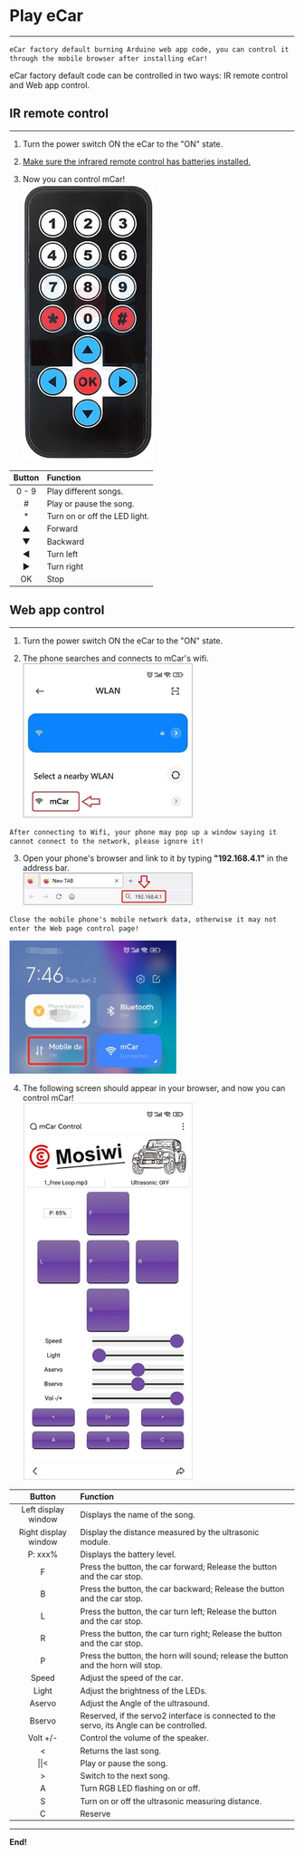 # Play eCar          
-----------
```{tip}
eCar factory default burning Arduino web app code, you can control it through the mobile browser after installing eCar!     
```    
     
eCar factory default code can be controlled in two ways: IR remote control and Web app control.     

## IR remote control       
--------------------
1. Turn the power switch ON the eCar to the "ON" state.     
   
2. <a href="https://docs.mosiwi.com/en/latest/outsourcing/nec_ir_remote_control/nec_ir_remote_control.html#cr2025-3v-lithium-manganese-battery" target="_blank">Make sure the infrared remote control has batteries installed.</a>      

3. Now you can control mCar!    
![img](../_static/play_ecar/img/2img.jpg)       

| Button | Function |    
| :--: | :-- |  
| 0 - 9 | Play different songs. |   
| # | Play or pause the song. |       
| * | Turn on or off the LED light. |       
| ▲ | Forward |      
| ▼ | Backward |      
| ◀ | Turn left |    
| ▶ | Turn right |    
| OK | Stop |    

## Web app control     
------------------
1. Turn the power switch ON the eCar to the "ON" state.    

2. The phone searches and connects to mCar's wifi.       
![img](../_static/play_ecar/img/3img.jpg)     
 
```{tip}
After connecting to Wifi, your phone may pop up a window saying it cannot connect to the network, please ignore it!          
``` 

3. Open your phone's browser and link to it by typing **"192.168.4.1"** in the address bar.    
![img](../_static/play_ecar/img/4img.jpg)      

```{note}
Close the mobile phone's mobile network data, otherwise it may not enter the Web page control page!          
``` 
![img](../_static/play_ecar/img/6img.jpg)

4. The following screen should appear in your browser, and now you can control mCar!     
![img](../_static/play_ecar/img/5img.jpg)    

| Button | Function |    
| :--: | :-- |
| Left display window | Displays the name of the song. |  
| Right display window | Display the distance measured by the ultrasonic module. |     
| P: xxx% | Displays the battery level. |    
| F | Press the button, the car forward; Release the button and the car stop. |   
| B | Press the button, the car backward; Release the button and the car stop. |  
| L | Press the button, the car turn left; Release the button and the car stop. |  
| R | Press the button, the car turn right; Release the button and the car stop. |  
| P | Press the button, the horn will sound; release the button and the horn will stop. |     
| Speed | Adjust the speed of the car. |   
| Light | Adjust the brightness of the LEDs. |     
| Aservo | Adjust the Angle of the ultrasound. | 
| Bservo | Reserved, if the servo2 interface is connected to the servo, its Angle can be controlled. |   
| Volt +/- | Control the volume of the speaker. |   
| < | Returns the last song. |  
| \|\|< | Play or pause the song. | 
| > | Switch to the next song. | 
| A | Turn RGB LED flashing on or off. | 
| S | Turn on or off the ultrasonic measuring distance. | 
| C | Reserve | 


--------
**End!**    



